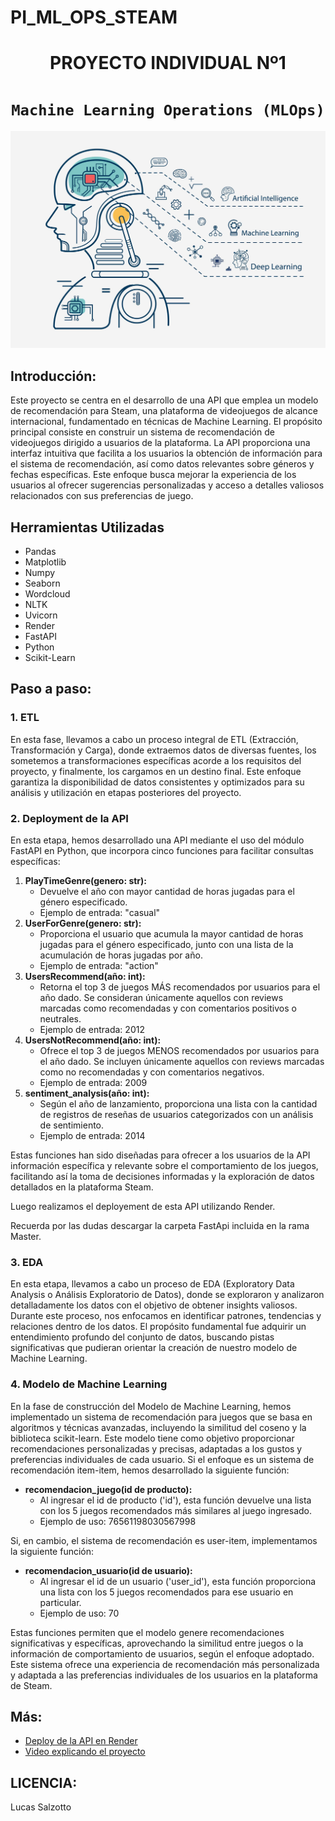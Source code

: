 # PI_ML_OPS_STEAM
# <h1 align=center> **PROYECTO INDIVIDUAL Nº1** </h1>

# <h1 align=center>**`Machine Learning Operations (MLOps)`**</h1>

<p align=center><img src="portada.jpg"><p>

## **Introducción:**
Este proyecto se centra en el desarrollo de una API que emplea un modelo de recomendación para Steam, una plataforma de videojuegos de alcance internacional, fundamentado en técnicas de Machine Learning. El propósito principal consiste en construir un sistema de recomendación de videojuegos dirigido a usuarios de la plataforma. La API proporciona una interfaz intuitiva que facilita a los usuarios la obtención de información para el sistema de recomendación, así como datos relevantes sobre géneros y fechas específicas. Este enfoque busca mejorar la experiencia de los usuarios al ofrecer sugerencias personalizadas y acceso a detalles valiosos relacionados con sus preferencias de juego.

## **Herramientas Utilizadas**
+ Pandas
+ Matplotlib
+ Numpy
+ Seaborn
+ Wordcloud
+ NLTK
+ Uvicorn
+ Render
+ FastAPI
+ Python
+ Scikit-Learn

## **Paso a paso:**
### 1. ETL
En esta fase, llevamos a cabo un proceso integral de ETL (Extracción, Transformación y Carga), donde extraemos datos de diversas fuentes, los sometemos a transformaciones específicas acorde a los requisitos del proyecto, y finalmente, los cargamos en un destino final. Este enfoque garantiza la disponibilidad de datos consistentes y optimizados para su análisis y utilización en etapas posteriores del proyecto.
### 2. Deployment de la API
En esta etapa, hemos desarrollado una API mediante el uso del módulo FastAPI en Python, que incorpora cinco funciones para facilitar consultas específicas:
1. **PlayTimeGenre(genero: str):**
   - Devuelve el año con mayor cantidad de horas jugadas para el género especificado.
   - Ejemplo de entrada: "casual"
2. **UserForGenre(genero: str):**
   - Proporciona el usuario que acumula la mayor cantidad de horas jugadas para el género especificado, junto con una lista de la acumulación de horas jugadas por año.
   - Ejemplo de entrada: "action"
3. **UsersRecommend(año: int):**
   - Retorna el top 3 de juegos MÁS recomendados por usuarios para el año dado. Se consideran únicamente aquellos con reviews marcadas como recomendadas y con comentarios positivos o neutrales.
   - Ejemplo de entrada: 2012
4. **UsersNotRecommend(año: int):**
   - Ofrece el top 3 de juegos MENOS recomendados por usuarios para el año dado. Se incluyen únicamente aquellos con reviews marcadas como no recomendadas y con comentarios negativos.
   - Ejemplo de entrada: 2009
5. **sentiment_analysis(año: int):**
   - Según el año de lanzamiento, proporciona una lista con la cantidad de registros de reseñas de usuarios categorizados con un análisis de sentimiento.
   - Ejemplo de entrada: 2014

Estas funciones han sido diseñadas para ofrecer a los usuarios de la API información específica y relevante sobre el comportamiento de los juegos, facilitando así la toma de decisiones informadas y la exploración de datos detallados en la plataforma Steam.

Luego realizamos el deployement de esta API utilizando Render.

Recuerda por las dudas descargar la carpeta FastApi incluida en la rama Master.

### 3. EDA
En esta etapa, llevamos a cabo un proceso de EDA (Exploratory Data Analysis o Análisis Exploratorio de Datos), donde se exploraron y analizaron detalladamente los datos con el objetivo de obtener insights valiosos. Durante este proceso, nos enfocamos en identificar patrones, tendencias y relaciones dentro de los datos. El propósito fundamental fue adquirir un entendimiento profundo del conjunto de datos, buscando pistas significativas que pudieran orientar la creación de nuestro modelo de Machine Learning.
### 4. Modelo de Machine Learning
En la fase de construcción del Modelo de Machine Learning, hemos implementado un sistema de recomendación para juegos que se basa en algoritmos y técnicas avanzadas, incluyendo la similitud del coseno y la biblioteca scikit-learn. Este modelo tiene como objetivo proporcionar recomendaciones personalizadas y precisas, adaptadas a los gustos y preferencias individuales de cada usuario.
Si el enfoque es un sistema de recomendación item-item, hemos desarrollado la siguiente función:
- **recomendacion_juego(id de producto):**
  - Al ingresar el id de producto ('id'), esta función devuelve una lista con los 5 juegos recomendados más similares al juego ingresado.
  -  Ejemplo de uso: 76561198030567998
  
Si, en cambio, el sistema de recomendación es user-item, implementamos la siguiente función:

- **recomendacion_usuario(id de usuario):**
  - Al ingresar el id de un usuario ('user_id'), esta función proporciona una lista con los 5 juegos recomendados para ese usuario en particular.
  - Ejemplo de uso: 70
    
Estas funciones permiten que el modelo genere recomendaciones significativas y específicas, aprovechando la similitud entre juegos o la información de comportamiento de usuarios, según el enfoque adoptado. Este sistema ofrece una experiencia de recomendación más personalizada y adaptada a las preferencias individuales de los usuarios en la plataforma de Steam.
## **Más:**
- [Deploy de la API en Render](https://deploy-api-steam.onrender.com)
- [Video explicando el proyecto]()
## **LICENCIA:**
Lucas Salzotto
